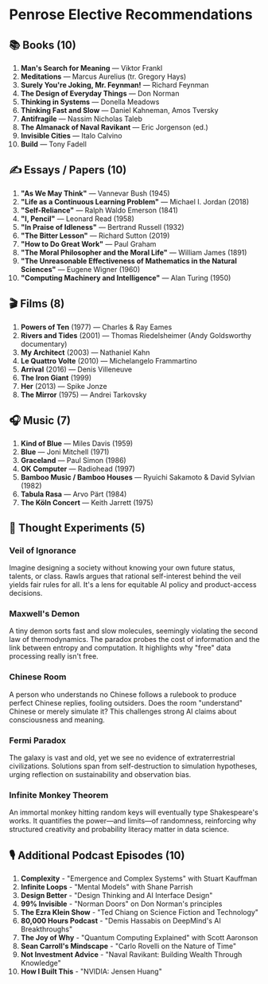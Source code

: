 # Penrose Elective Recommendations

## 📚 Books (10)
1. **Man's Search for Meaning** — Viktor Frankl
2. **Meditations** — Marcus Aurelius (tr. Gregory Hays)
3. **Surely You're Joking, Mr. Feynman!** — Richard Feynman
4. **The Design of Everyday Things** — Don Norman
5. **Thinking in Systems** — Donella Meadows
6. **Thinking Fast and Slow** — Daniel Kahneman, Amos Tversky
7. **Antifragile** — Nassim Nicholas Taleb
8. **The Almanack of Naval Ravikant** — Eric Jorgenson (ed.)
9. **Invisible Cities** — Italo Calvino
10. **Build** — Tony Fadell

## ✍️ Essays / Papers (10)
1. **"As We May Think"** — Vannevar Bush (1945)
2. **"Life as a Continuous Learning Problem"** — Michael I. Jordan (2018)
3. **"Self-Reliance"** — Ralph Waldo Emerson (1841)
4. **"I, Pencil"** — Leonard Read (1958)
5. **"In Praise of Idleness"** — Bertrand Russell (1932)
6. **"The Bitter Lesson"** — Richard Sutton (2019)
7. **"How to Do Great Work"** — Paul Graham
8. **"The Moral Philosopher and the Moral Life"** — William James (1891)
9. **"The Unreasonable Effectiveness of Mathematics in the Natural Sciences"** — Eugene Wigner (1960)
10. **"Computing Machinery and Intelligence"** — Alan Turing (1950)

## 🎬 Films (8)
1. **Powers of Ten** (1977) — Charles & Ray Eames
2. **Rivers and Tides** (2001) — Thomas Riedelsheimer (Andy Goldsworthy documentary)
3. **My Architect** (2003) — Nathaniel Kahn
4. **Le Quattro Volte** (2010) — Michelangelo Frammartino
5. **Arrival** (2016) — Denis Villeneuve
6. **The Iron Giant** (1999)
7. **Her** (2013) — Spike Jonze
8. **The Mirror** (1975) — Andrei Tarkovsky

## 🎧 Music (7)
1. **Kind of Blue** — Miles Davis (1959)
2. **Blue** — Joni Mitchell (1971)
3. **Graceland** — Paul Simon (1986)
4. **OK Computer** — Radiohead (1997)
5. **Bamboo Music / Bamboo Houses** — Ryuichi Sakamoto & David Sylvian (1982)
6. **Tabula Rasa** — Arvo Pärt (1984)
7. **The Köln Concert** — Keith Jarrett (1975)

## 🧠 Thought Experiments (5)
### Veil of Ignorance
Imagine designing a society without knowing your own future status, talents, or class. Rawls argues that rational self-interest behind the veil yields fair rules for all. It's a lens for equitable AI policy and product-access decisions.

### Maxwell's Demon
A tiny demon sorts fast and slow molecules, seemingly violating the second law of thermodynamics. The paradox probes the cost of information and the link between entropy and computation. It highlights why "free" data processing really isn't free.

### Chinese Room
A person who understands no Chinese follows a rulebook to produce perfect Chinese replies, fooling outsiders. Does the room "understand" Chinese or merely simulate it? This challenges strong AI claims about consciousness and meaning.

### Fermi Paradox
The galaxy is vast and old, yet we see no evidence of extraterrestrial civilizations. Solutions span from self-destruction to simulation hypotheses, urging reflection on sustainability and observation bias.

### Infinite Monkey Theorem
An immortal monkey hitting random keys will eventually type Shakespeare's works. It quantifies the power—and limits—of randomness, reinforcing why structured creativity and probability literacy matter in data science.


## 🎙️ Additional Podcast Episodes (10)
1. **Complexity** - "Emergence and Complex Systems" with Stuart Kauffman
2. **Infinite Loops** - "Mental Models" with Shane Parrish
3. **Design Better** - "Design Thinking and AI Interface Design"
4. **99% Invisible** - "Norman Doors" on Don Norman's principles
5. **The Ezra Klein Show** - "Ted Chiang on Science Fiction and Technology"
6. **80,000 Hours Podcast** - "Demis Hassabis on DeepMind's AI Breakthroughs"
7. **The Joy of Why** - "Quantum Computing Explained" with Scott Aaronson
8. **Sean Carroll's Mindscape** - "Carlo Rovelli on the Nature of Time"
9. **Not Investment Advice** - "Naval Ravikant: Building Wealth Through Knowledge"
10. **How I Built This** - "NVIDIA: Jensen Huang"



